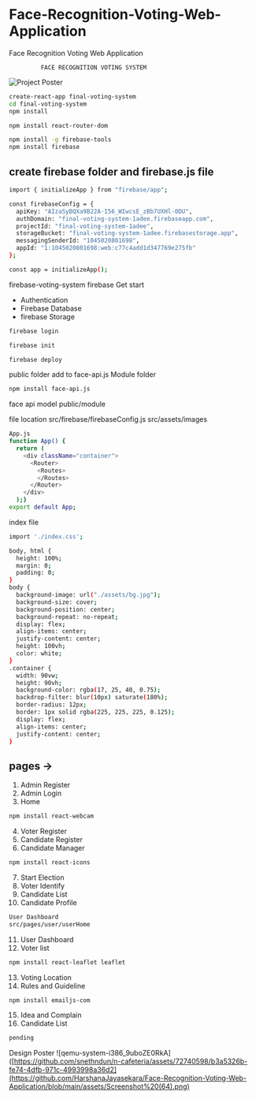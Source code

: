 # Face-Recognition-Voting-Web-Application
Face Recognition Voting Web Application

             FACE RECOGNITION VOTING SYSTEM
![Project Poster](assets/Screenshot64.png)

```bash
create-react-app final-voting-system
cd final-voting-system
npm install
```
```bash
npm install react-router-dom
```
```bash
npm install -g firebase-tools
npm install firebase
```

## create firebase folder and firebase.js file
```bash
import { initializeApp } from "firebase/app";

const firebaseConfig = {
  apiKey: "AIzaSyBQXa9B22A-I56_WIwcsE_zBb7UXHl-0DU",
  authDomain: "final-voting-system-1adee.firebaseapp.com",
  projectId: "final-voting-system-1adee",
  storageBucket: "final-voting-system-1adee.firebasestorage.app",
  messagingSenderId: "1045020801698",
  appId: "1:1045020801698:web:c77c4add1d347769e275fb"
};

const app = initializeApp();
```
firebase-voting-system
firebase Get start
* Authentication
* Firebase Database
* firebase Storage

```bash
firebase login
```
```bash
firebase init
```
```bash
firebase deploy
```
public folder add to face-api.js Module folder
```bash
npm install face-api.js
```
face api model
public/module

file location
src/firebase/firebaseConfig.js
src/assets/images

```bash
App.js
function App() {
  return (
    <div className="container">
      <Router>
        <Routes>
        </Routes>
      </Router>
    </div>
  );}
export default App;
```
index file 
```bash
import './index.css';
```
```bash
body, html {
  height: 100%;
  margin: 0;
  padding: 0;
}
body {
  background-image: url("./assets/bg.jpg");
  background-size: cover;
  background-position: center;
  background-repeat: no-repeat;
  display: flex;
  align-items: center;
  justify-content: center;
  height: 100vh;
  color: white;
}
.container {
  width: 90vw;
  height: 90vh;
  background-color: rgba(17, 25, 40, 0.75);
  backdrop-filter: blur(10px) saturate(180%);
  border-radius: 12px;
  border: 1px solid rgba(225, 225, 225, 0.125);
  display: flex;
  align-items: center;
  justify-content: center; 
}
```
## pages ->
1. Admin Register
2. Admin Login
3. Home 
```bash
npm install react-webcam
```
4. Voter Register
5. Candidate Register
6. Candidate Manager

```bash
npm install react-icons
```
7. Start Election
8. Voter Identify
9. Candidate List
10. Candidate Profile

```bash
User Dashboard
src/pages/user/userHome
```

11. User Dashboard
12. Voter list

```bash
npm install react-leaflet leaflet
```
13. Voting Location
14. Rules and Guideline

```bash
npm install emailjs-com
```
15. Idea and Complain 
16. Candidate List

```bash
pending
```

Design Poster
![qemu-system-i386_9uboZE0RkA]([https://github.com/snethndun/n-cafeteria/assets/72740598/b3a5326b-fe74-4dfb-971c-4993998a36d2](https://github.com/HarshanaJayasekara/Face-Recognition-Voting-Web-Application/blob/main/assets/Screenshot%20(64).png)
